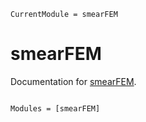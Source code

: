 ```@meta
CurrentModule = smearFEM
```

# smearFEM

Documentation for [smearFEM](https://github.com/soshalaw/smearFEM.jl).

```@index
```

```@autodocs
Modules = [smearFEM]
```
